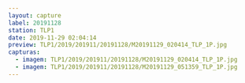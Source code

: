 ```yaml
---
layout: capture
label: 20191128
station: TLP1
date: 2019-11-29 02:04:14
preview: TLP1/2019/201911/20191128/M20191129_020414_TLP_1P.jpg
capturas:
  - imagem: TLP1/2019/201911/20191128/M20191129_020414_TLP_1P.jpg
  - imagem: TLP1/2019/201911/20191128/M20191129_051359_TLP_1P.jpg
---
```

